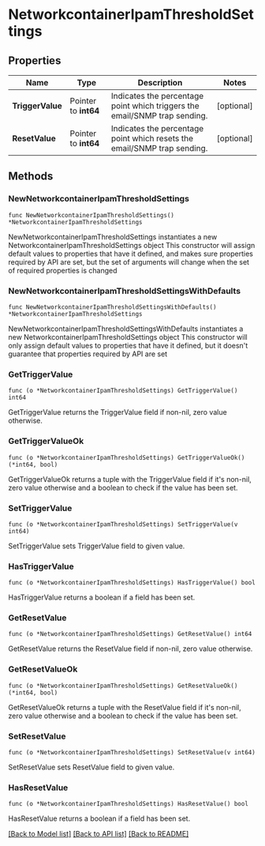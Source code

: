 # NetworkcontainerIpamThresholdSettings

## Properties

Name | Type | Description | Notes
------------ | ------------- | ------------- | -------------
**TriggerValue** | Pointer to **int64** | Indicates the percentage point which triggers the email/SNMP trap sending. | [optional] 
**ResetValue** | Pointer to **int64** | Indicates the percentage point which resets the email/SNMP trap sending. | [optional] 

## Methods

### NewNetworkcontainerIpamThresholdSettings

`func NewNetworkcontainerIpamThresholdSettings() *NetworkcontainerIpamThresholdSettings`

NewNetworkcontainerIpamThresholdSettings instantiates a new NetworkcontainerIpamThresholdSettings object
This constructor will assign default values to properties that have it defined,
and makes sure properties required by API are set, but the set of arguments
will change when the set of required properties is changed

### NewNetworkcontainerIpamThresholdSettingsWithDefaults

`func NewNetworkcontainerIpamThresholdSettingsWithDefaults() *NetworkcontainerIpamThresholdSettings`

NewNetworkcontainerIpamThresholdSettingsWithDefaults instantiates a new NetworkcontainerIpamThresholdSettings object
This constructor will only assign default values to properties that have it defined,
but it doesn't guarantee that properties required by API are set

### GetTriggerValue

`func (o *NetworkcontainerIpamThresholdSettings) GetTriggerValue() int64`

GetTriggerValue returns the TriggerValue field if non-nil, zero value otherwise.

### GetTriggerValueOk

`func (o *NetworkcontainerIpamThresholdSettings) GetTriggerValueOk() (*int64, bool)`

GetTriggerValueOk returns a tuple with the TriggerValue field if it's non-nil, zero value otherwise
and a boolean to check if the value has been set.

### SetTriggerValue

`func (o *NetworkcontainerIpamThresholdSettings) SetTriggerValue(v int64)`

SetTriggerValue sets TriggerValue field to given value.

### HasTriggerValue

`func (o *NetworkcontainerIpamThresholdSettings) HasTriggerValue() bool`

HasTriggerValue returns a boolean if a field has been set.

### GetResetValue

`func (o *NetworkcontainerIpamThresholdSettings) GetResetValue() int64`

GetResetValue returns the ResetValue field if non-nil, zero value otherwise.

### GetResetValueOk

`func (o *NetworkcontainerIpamThresholdSettings) GetResetValueOk() (*int64, bool)`

GetResetValueOk returns a tuple with the ResetValue field if it's non-nil, zero value otherwise
and a boolean to check if the value has been set.

### SetResetValue

`func (o *NetworkcontainerIpamThresholdSettings) SetResetValue(v int64)`

SetResetValue sets ResetValue field to given value.

### HasResetValue

`func (o *NetworkcontainerIpamThresholdSettings) HasResetValue() bool`

HasResetValue returns a boolean if a field has been set.


[[Back to Model list]](../README.md#documentation-for-models) [[Back to API list]](../README.md#documentation-for-api-endpoints) [[Back to README]](../README.md)


